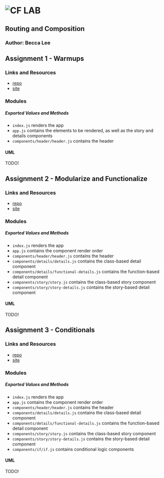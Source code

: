 ![CF](http://i.imgur.com/7v5ASc8.png) LAB
=================================================

## Routing and Composition

### Author: Becca Lee

## Assignment 1 - Warmups

### Links and Resources
* [repo](https://codesandbox.io/s/oo1om0zvjz)
* [site](https://oo1om0zvjz.codesandbox.io/)

### Modules
##### Exported Values and Methods
- `index.js` renders the app
- `app.js` contains the elements to be rendered, as well as the story and details components
- `components/header/header.js` contains the header

#### UML
TODO!

## Assignment 2 - Modularize and Functionalize

### Links and Resources
* [repo](https://codesandbox.io/s/v8ln2xrqp0)
* [site](https://v8ln2xrqp0.codesandbox.io/)

### Modules
##### Exported Values and Methods
- `index.js` renders the app
- `app.js` contains the component render order
- `components/header/header.js` contains the header
- `components/details/details.js` contains the class-based detail component
- `components/details/functional-details.js` contains the function-based detail component
- `components/story/story.js` contains the class-based story component
- `components/story/story-details.js` contains the story-based detail component

#### UML
TODO!

## Assignment 3 - Conditionals

### Links and Resources
* [repo](https://codesandbox.io/s/p969or5oyj)
* [site](https://p969or5oyj.codesandbox.io/)

### Modules
##### Exported Values and Methods
- `index.js` renders the app
- `app.js` contains the component render order
- `components/header/header.js` contains the header
- `components/details/details.js` contains the class-based detail component
- `components/details/functional-details.js` contains the function-based detail component
- `components/story/story.js` contains the class-based story component
- `components/story/story-details.js` contains the story-based detail component
- `components/if/if.js` contains conditional logic components

#### UML
TODO!
